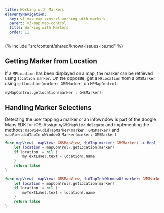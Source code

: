 ```yaml
---
title: Working with Markers
eleventyNavigation:
  key: v3-map-map-control-working-with-markers
  parent: v3-map-map-control
  title: Working with Markers
  order: 11
---
```


<mi-tabs>
<mi-tab label="iOS" tab-for="ios"></mi-tab>
<mi-tab-panel id="ios">

<!-- Known Issues -->
{% include "src/content/shared/known-issues-ios.md" %}

## Getting Marker from Location

If a `MPLocation` has been displayed on a map, the marker can be retrieved using `location.marker`. On the opposite, get a `MPLocation` from a `GMSMarker` using `getLocation(marker: GMSMarker)` on `MPMapControl`:

```swift
myMapControl.getLocation(marker : GMSMarker!)
```

## Handling Marker Selections

Detecting the user tapping a marker or an infowindow is part of the Google Maps SDK for iOS. Assign `myGMSMapView.delegate` and implementing the methods: `mapView.didTapMarker(marker: GMSMarker)` and `mapView.didTapInfoWindowOfMarker(marker: GMSMarker)`

```swift
func mapView(_ mapView: GMSMapView, didTap marker: GMSMarker) -> Bool {
    let location = mapControl?.getLocation(marker)
    if location != nil {
        myTextLabel.text = location!.name
    }
    return false
}

func mapView(_ mapView: GMSMapView, didTapInfoWindowOf marker: GMSMarker) -> Bool {
    let location = mapControl?.getLocation(marker)
    if location != nil {
        myTextLabel.text = location!.name
    }
    return false
}
```

</mi-tab-panel>
</mi-tabs>
